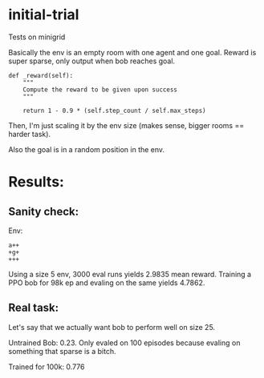 # initial-trial
Tests on minigrid

Basically the env is an empty room with one agent and one goal. Reward is super sparse,
only output when bob reaches goal.
        
    def _reward(self):
        """
        Compute the reward to be given upon success
        """

        return 1 - 0.9 * (self.step_count / self.max_steps)

Then, I'm just scaling it by the env size (makes sense, bigger rooms == harder task).

Also the goal is in a random position in the env.


# Results:

## Sanity check:

Env: 

    a++
    +g+
    +++

Using a size 5 env, 3000 eval runs yields 2.9835 mean reward.
Training a PPO bob for 98k ep and evaling on the same yields 4.7862.

## Real task:

Let's say that we actually want bob to perform well on size 25.

Untrained Bob: 0.23. Only evaled on 100 episodes because evaling on something that sparse
is a bitch.

Trained for 100k: 0.776